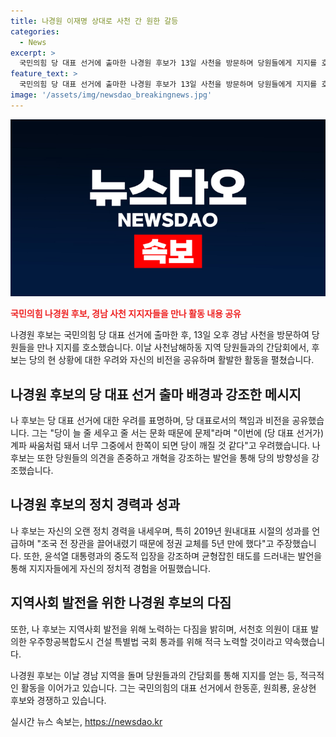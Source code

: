 ```yaml
---
title: 나경원 이재명 상대로 사천 간 원한 갈등
categories:
  - News
excerpt: >
  국민의힘 당 대표 선거에 출마한 나경원 후보가 13일 사천을 방문하며 당원들에게 지지를 호소했다. 나 후보는 당의 현 상황 우려와 자신의 비전을 피력하면서, 당 대표 선거의 중요성을 강조했다. 특히, 자신의 정치 경력과 개혁 방향을 강조하며 이재명과 윤석열과의 관계를 언급했다. 나 후보는 당원들과의 간담회를 통해 지지를 얻고, 당 대표로서의 역량을 드러내며 사람들의 관심을 끌었다.
feature_text: >
  국민의힘 당 대표 선거에 출마한 나경원 후보가 13일 사천을 방문하며 당원들에게 지지를 호소했다. 나 후보는 당의 현 상황 우려와 자신의 비전을 피력하면서, 당 대표 선거의 중요성을 강조했다. 특히, 자신의 정치 경력과 개혁 방향을 강조하며 이재명과 윤석열과의 관계를 언급했다. 나 후보는 당원들과의 간담회를 통해 지지를 얻고, 당 대표로서의 역량을 드러내며 사람들의 관심을 끌었다.
image: '/assets/img/newsdao_breakingnews.jpg'
---
```


<p><img src="/assets/img/newsdao_breakingnews.jpg" alt="ontimetimes 속보" /></p>

<p><b><span style="color: #ee2323;">국민의힘 나경원 후보, 경남 사천 지지자들을 만나 활동 내용 공유</span></b></p>

<p>나경원 후보는 국민의힘 당 대표 선거에 출마한 후, 13일 오후 경남 사천을 방문하여 당원들을 만나 지지를 호소했습니다. 이날 사천남해하동 지역 당원들과의 간담회에서, 후보는 당의 현 상황에 대한 우려와 자신의 비전을 공유하며 활발한 활동을 펼쳤습니다.</p>

<h2 data-ke-size="size26">나경원 후보의 당 대표 선거 출마 배경과 강조한 메시지</h2>

<p>나 후보는 당 대표 선거에 대한 우려를 표명하며, 당 대표로서의 책임과 비전을 공유했습니다. 그는 "당이 늘 줄 세우고 줄 서는 문화 때문에 문제"라며 "이번에 (당 대표 선거가) 계파 싸움처럼 돼서 너무 그중에서 한쪽이 되면 당이 깨질 것 같다"고 우려했습니다. 나 후보는 또한 당원들의 의견을 존중하고 개혁을 강조하는 발언을 통해 당의 방향성을 강조했습니다.</p>

<h2 data-ke-size="size26">나경원 후보의 정치 경력과 성과</h2>

<p>나 후보는 자신의 오랜 정치 경력을 내세우며, 특히 2019년 원내대표 시절의 성과를 언급하며 "조국 전 장관을 끌어내렸기 때문에 정권 교체를 5년 만에 했다"고 주장했습니다. 또한, 윤석열 대통령과의 중도적 입장을 강조하며 균형잡힌 태도를 드러내는 발언을 통해 지지자들에게 자신의 정치적 경험을 어필했습니다.</p>

<h2 data-ke-size="size26">지역사회 발전을 위한 나경원 후보의 다짐</h2>

<p>또한, 나 후보는 지역사회 발전을 위해 노력하는 다짐을 밝히며, 서천호 의원이 대표 발의한 우주항공복합도시 건설 특별법 국회 통과를 위해 적극 노력할 것이라고 약속했습니다.</p>

<p>나경원 후보는 이날 경남 지역을 돌며 당원들과의 간담회를 통해 지지를 얻는 등, 적극적인 활동을 이어가고 있습니다. 그는 국민의힘의 대표 선거에서 한동훈, 원희룡, 윤상현 후보와 경쟁하고 있습니다.</p>
실시간 뉴스 속보는, <a href="https://newsdao.kr" rel="dofollow">https://newsdao.kr</a>


